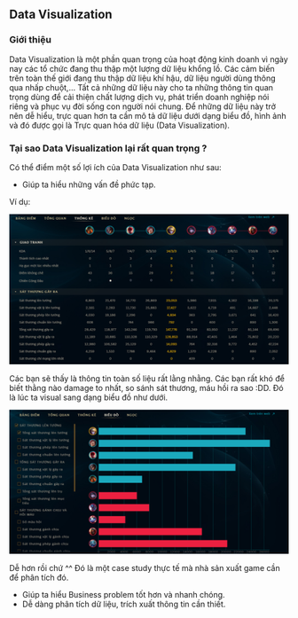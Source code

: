 ## Data Visualization

### Giới thiệu

Data Visualization là một phần quan trọng của hoạt động kinh doanh vì ngày nay các tổ chức đang thu thập một lượng dữ liệu khổng lồ. Các cảm biến trên toàn thế giới đang thu thập dữ liệu khí hậu, dữ liệu người dùng thông qua nhấp chuột,... Tất cả những dữ liệu này cho ta những thông tin quan trọng dùng để cải thiện chất lượng dịch vụ, phát triển doanh nghiệp nói riêng và phục vụ đời sống con người nói chung. Để những dữ liệu này trở nên dễ hiểu, trực quan hơn ta cần mô tả dữ liệu dưới dạng biểu đồ, hình ảnh và đó được gọi là Trực quan hóa dữ liệu (Data Visualization).

### Tại sao Data Visualization lại rất quan trọng ?

Có thể điểm một số lợi ích của Data Visualization như sau: 

* Giúp ta hiểu những vấn đề phức tạp.

Ví dụ: 

<p align = "center"><img src = "https://github.com/hieptran1812/AI-for-ITPTIT/blob/master/Ti%E1%BB%81n%20x%E1%BB%AD%20l%C3%BD%20d%E1%BB%AF%20li%E1%BB%87u/images/lol1.PNG" </p>

Các bạn sẽ thấy là thông tin toàn số liệu rất lằng nhằng. Các bạn rất khó để biết thằng nào damage to nhất, so sánh sát thương, máu hồi ra sao :DD. Đó là lúc ta visual sang dạng biểu đồ như dưới.

<p align = "center"><img src = "https://github.com/hieptran1812/AI-for-ITPTIT/blob/master/Ti%E1%BB%81n%20x%E1%BB%AD%20l%C3%BD%20d%E1%BB%AF%20li%E1%BB%87u/images/lol2.PNG" </p>
  
Dễ hơn rồi chứ ^^ Đó là một case study thực tế mà nhà sản xuất game cần để phân tích đó.

* Giúp ta hiểu Business problem tốt hơn và nhanh chóng.
* Dễ dàng phân tích dữ liệu, trích xuất thông tin cần thiết.

